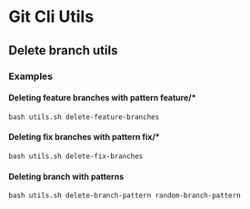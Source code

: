 # Git Cli Utils

## Delete branch utils

### **Examples**
#### Deleting feature branches with pattern feature/*
`bash utils.sh delete-feature-branches`

#### Deleting fix branches with pattern fix/*
`bash utils.sh delete-fix-branches`

#### Deleting branch with patterns
`bash utils.sh delete-branch-pattern random-branch-pattern`

